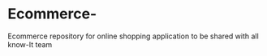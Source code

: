 # Ecommerce-
Ecommerce repository for online shopping application to be shared with all know-It team
